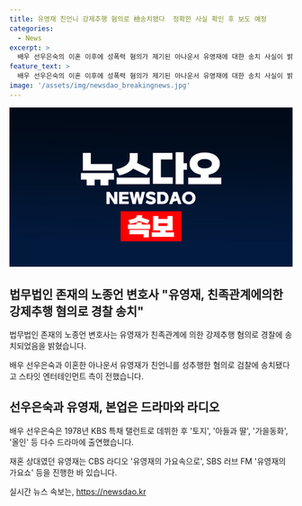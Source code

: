 ```yaml
---
title: 유영재 친언니 강제추행 혐의로 檢송치됐다  정확한 사실 확인 후 보도 예정
categories:
  - News
excerpt: >
  배우 선우은숙의 이혼 이후에 성폭력 혐의가 제기된 아나운서 유영재에 대한 송치 사실이 밝혀졌다. 선우은숙은 26년간 이영하와의 결혼 생활을 이어가다가 2007년 이혼 후 유영재와 재혼했지만, 이후 협의 이혼으로 결말을 맺었다. 또한, 두 사람의 소속사는 성격 차이로 최근 이혼했다고 밝혔다. 선우은숙은 토지, 아들과 딸, 가을동화, 올인 등의 드라마로 유명하며, 유영재는 라디오 진행으로 활약한 경력이 있다.
feature_text: >
  배우 선우은숙의 이혼 이후에 성폭력 혐의가 제기된 아나운서 유영재에 대한 송치 사실이 밝혀졌다. 선우은숙은 26년간 이영하와의 결혼 생활을 이어가다가 2007년 이혼 후 유영재와 재혼했지만, 이후 협의 이혼으로 결말을 맺었다. 또한, 두 사람의 소속사는 성격 차이로 최근 이혼했다고 밝혔다. 선우은숙은 토지, 아들과 딸, 가을동화, 올인 등의 드라마로 유명하며, 유영재는 라디오 진행으로 활약한 경력이 있다.
image: '/assets/img/newsdao_breakingnews.jpg'
---
```


<p><img src="/assets/img/newsdao_breakingnews.jpg" alt="firstkoreanews 속보" /></p>

<h2 data-ke-size="size26">법무법인 존재의 노종언 변호사 "유영재, 친족관계에의한강제추행 혐의로 경찰 송치"</h2>

<p data-ke-size="size16">법무법인 존재의 노종언 변호사는 유영재가 친족관계에 의한 강제추행 혐의로 경찰에 송치되었음을 밝혔습니다.</p>

<p data-ke-size="size16">배우 선우은숙과 이혼한 아나운서 유영재가 친언니를 성추행한 혐의로 검찰에 송치됐다고 스타잇 엔터테인먼트 측이 전했습니다.</p>

<h2 data-ke-size="size26">선우은숙과 유영재, 본업은 드라마와 라디오</h2>

<p data-ke-size="size16">배우 선우은숙은 1978년 KBS 특채 탤런트로 데뷔한 후 '토지', '아들과 딸', '가을동화', '올인' 등 다수 드라마에 출연했습니다.</p>

<p data-ke-size="size16">재혼 상대였던 유영재는 CBS 라디오 '유영재의 가요속으로', SBS 러브 FM '유영재의 가요쇼' 등을 진행한 바 있습니다.</p>
실시간 뉴스 속보는, <a href="https://newsdao.kr" rel="dofollow">https://newsdao.kr</a>


